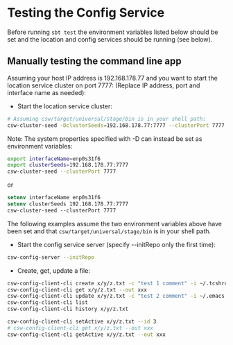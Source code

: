 Testing the Config Service
==========================

Before running `sbt test` the environment variables listed below should be set and the location and
config services should be running (see below).

Manually testing the command line app
-------------------------------------

Assuming your host IP address is 192.168.178.77 and you want to start the location service cluster on port 7777:
(Replace IP address, port and interface name as needed):

* Start the location service cluster:

```bash
# Assuming csw/target/universal/stage/bin is in your shell path:
csw-cluster-seed -DclusterSeeds=192.168.178.77:7777 --clusterPort 7777 -DinterfaceName=enp0s31f6
```

Note: The system properties specified with -D can instead be set as environment variables:

```bash
export interfaceName=enp0s31f6
export clusterSeeds=192.168.178.77:7777
csw-cluster-seed --clusterPort 7777
```
or 

```csh
setenv interfaceName enp0s31f6
setenv clusterSeeds 192.168.178.77:7777
csw-cluster-seed --clusterPort 7777
```

The following examples assume the two environment variables above have been set
and that `csw/target/universal/stage/bin` is in your shell path.

* Start the config service server (specify --initRepo only the first time):

```bash
csw-config-server --initRepo
```
 
* Create, get, update a file:

```bash
csw-config-client-cli create x/y/z.txt -c "test 1 comment" -i ~/.tcshrc
csw-config-client-cli get x/y/z.txt --out xxx
csw-config-client-cli update x/y/z.txt -c "test 2 comment" -i ~/.emacs
csw-config-client-cli list
csw-config-client-cli history x/y/z.txt

csw-config-client-cli setActive x/y/z.txt --id 3
# csw-config-client-cli get x/y/z.txt --out xxx
csw-config-client-cli getActive x/y/z.txt --out xxx
```

